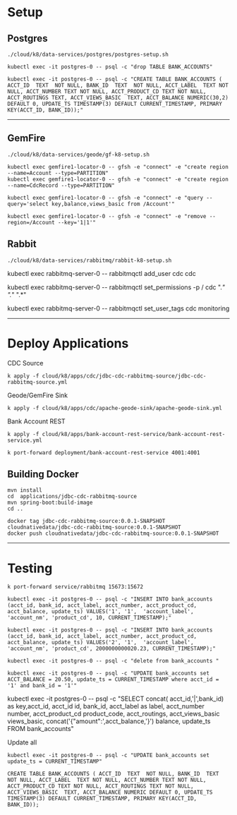 

# Setup


## Postgres

```shell
./cloud/k8/data-services/postgres/postgres-setup.sh
```

```shell
kubectl exec -it postgres-0 -- psql -c "drop TABLE BANK_ACCOUNTS"
```


```shell
kubectl exec -it postgres-0 -- psql -c "CREATE TABLE BANK_ACCOUNTS ( ACCT_ID  TEXT  NOT NULL, BANK_ID  TEXT  NOT NULL, ACCT_LABEL  TEXT NOT NULL, ACCT_NUMBER TEXT NOT NULL, ACCT_PRODUCT_CD TEXT NOT NULL, ACCT_ROUTINGS TEXT, ACCT_VIEWS_BASIC  TEXT, ACCT_BALANCE NUMERIC(30,2) DEFAULT 0, UPDATE_TS TIMESTAMP(3) DEFAULT CURRENT_TIMESTAMP, PRIMARY KEY(ACCT_ID, BANK_ID));"
```

---------------

## GemFire

```shell
./cloud/k8/data-services/geode/gf-k8-setup.sh
```


```shell
kubectl exec gemfire1-locator-0 -- gfsh -e "connect" -e "create region --name=Account --type=PARTITION"
kubectl exec gemfire1-locator-0 -- gfsh -e "connect" -e "create region --name=CdcRecord --type=PARTITION"
```

```shell
kubectl exec gemfire1-locator-0 -- gfsh -e "connect" -e "query --query='select key,balance,views_basic from /Account'"
```

```shell
kubectl exec gemfire1-locator-0 -- gfsh -e "connect" -e "remove --region=/Account --key='1|1'"
```
## Rabbit

```shell
./cloud/k8/data-services/rabbitmq/rabbit-k8-setup.sh
```

kubectl exec rabbitmq-server-0 -- rabbitmqctl add_user cdc cdc

kubectl exec rabbitmq-server-0 -- rabbitmqctl set_permissions  -p / cdc ".*" ".*" ".*"

kubectl exec rabbitmq-server-0 -- rabbitmqctl set_user_tags cdc monitoring

-----

# Deploy Applications


CDC Source

```shell
k apply -f cloud/k8/apps/cdc/jdbc-cdc-rabbitmq-source/jdbc-cdc-rabbitmq-source.yml
```

Geode/GemFire Sink

```shell
k apply -f cloud/k8/apps/cdc/apache-geode-sink/apache-geode-sink.yml
```


Bank Account REST

```shell
k apply -f cloud/k8/apps/bank-account-rest-service/bank-account-rest-service.yml
```

```shell
k port-forward deployment/bank-account-rest-service 4001:4001
```

## Building Docker

```shell
mvn install
cd  applications/jdbc-cdc-rabbitmq-source
mvn spring-boot:build-image
cd ..
```


```shell
docker tag jdbc-cdc-rabbitmq-source:0.0.1-SNAPSHOT cloudnativedata/jdbc-cdc-rabbitmq-source:0.0.1-SNAPSHOT
docker push cloudnativedata/jdbc-cdc-rabbitmq-source:0.0.1-SNAPSHOT
```

--------------------
# Testing 

```shell
k port-forward service/rabbitmq 15673:15672
```
```shell
kubectl exec -it postgres-0 -- psql -c "INSERT INTO bank_accounts (acct_id, bank_id, acct_label, acct_number, acct_product_cd, acct_balance, update_ts) VALUES('1', '1',  'account_label', 'account_nm', 'product_cd', 10, CURRENT_TIMESTAMP);"
```

```shell
kubectl exec -it postgres-0 -- psql -c "INSERT INTO bank_accounts (acct_id, bank_id, acct_label, acct_number, acct_product_cd, acct_balance, update_ts) VALUES('2', '1',  'account_label', 'account_nm', 'product_cd', 2000000000020.23, CURRENT_TIMESTAMP);"
```

```shell
kubectl exec -it postgres-0 -- psql -c "delete from bank_accounts "
```


```shell
kubectl exec -it postgres-0 -- psql -c "UPDATE bank_accounts set ACCT_BALANCE = 20.50, update_ts = CURRENT_TIMESTAMP where acct_id = '1' and bank_id = '1'"
```
kubectl exec -it postgres-0 -- psql -c "SELECT  concat( acct_id,'|',bank_id) as key,acct_id,  acct_id id, bank_id, acct_label as label, acct_number number, acct_product_cd product_code, acct_routings, acct_views_basic views_basic, concat('{\"amount\":',acct_balance,'}') balance, update_ts FROM bank_accounts"

Update all
```shell
kubectl exec -it postgres-0 -- psql -c "UPDATE bank_accounts set update_ts = CURRENT_TIMESTAMP"
```

```postgres-sql
CREATE TABLE BANK_ACCOUNTS ( ACCT_ID  TEXT  NOT NULL, BANK_ID  TEXT  NOT NULL, ACCT_LABEL  TEXT NOT NULL, ACCT_NUMBER TEXT NOT NULL, ACCT_PRODUCT_CD TEXT NOT NULL, ACCT_ROUTINGS TEXT NOT NULL, ACCT_VIEWS_BASIC  TEXT, ACCT_BALANCE NUMERIC DEFAULT 0, UPDATE_TS TIMESTAMP(3) DEFAULT CURRENT_TIMESTAMP, PRIMARY KEY(ACCT_ID, BANK_ID));
```


